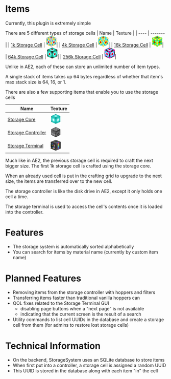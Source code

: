 # Items
Currently, this plugin is extremely simple

There are 5 different types of storage cells
| Name | Texture |
| ---- | ------- |
| [1k Storage Cell](items/1k_storage_cell.md) | <img src="assets/items/1k_storage_cell.png" alt="1k_storage_cell" width="32"/>|
| [4k Storage Cell](items/4k_storage_cell.md) | <img src="assets/items/4k_storage_cell.png" alt="4k_storage_cell" width="32"/>|
| [16k Storage Cell](items/16k_storage_cell.md) | <img src="assets/items/16k_storage_cell.png" alt="16k_storage_cell" width="32"/>|
| [64k Storage Cell](items/64k_storage_cell.md) | <img src="assets/items/64k_storage_cell.png" alt="64k_storage_cell" width="32"/>|
| [256k Storage Cell](items/256k_storage_cell.md) | <img src="assets/items/256k_storage_cell.png" alt="256k_storage_cell" width="32"/>|



Unlike in AE2, each of these can store an unlimited number of item types.

A single stack of items takes up 64 bytes regardless of whether that item's max stack size is 64, 16, or 1.

There are also a few supporting items that enable you to use the storage cells

| Name | Texture |
| ---- | ------- |
| [Storage Core](items/storage_core.md) | <img src="assets/items/storage_core.png" alt="storage_core" width="32"/>|
| [Storage Controller](items/storage_controller.md) | <img src="assets/items/storage_controller.png" alt="dispenser" width="32"/>|
| [Storage Terminal](items/storage_terminal.md) | <img src="assets/items/storage_terminal.png" alt="storage_terminal" width="32"/>|

Much like in AE2, the previous storage cell is required to craft the next bigger size. The first 1k storage cell is crafted using the storage core.

When an already used cell is put in the crafting grid to upgrade to the next size, the items are transferred over to the new cell.

The storage controller is like the disk drive in AE2, except it only holds one cell a time.

The storage terminal is used to access the cell's contents once it is loaded into the controller.

# Features
- The storage system is automatically sorted alphabetically
- You can search for items by material name (currently by custom item name)

# Planned Features
- Removing items from the storage controller with hoppers and filters
- Transferring items faster than traditional vanilla hoppers can
- QOL fixes related to the Storage Terminal GUI
    - disabling page buttons when a "next page" is not available
    - indicating that the current screen is the result of a search
- Utility commands to list cell UUIDs in the database and create a storage cell from them (for admins to restore lost storage cells)

# Technical Information
- On the backend, StorageSystem uses an SQLite database to store items
- When first put into a controller, a storage cell is assigned a random UUID
- This UUID is stored in the database along with each item "in" the cell